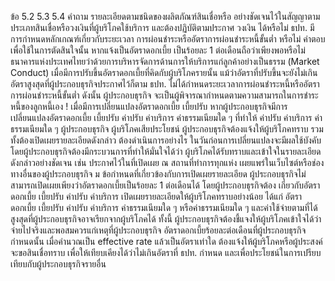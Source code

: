 ข้อ
5.2
5.3
5.4
คำถาม
รายละเอียดตามชนิดของผลิตภัณฑ์สินเชื่อหรือ อย่างชัดเจนไว้ในสัญญาตามประเภทสินเชื่อหรือวงเงินที่ผู้บริโภคใช้บริการ และต้องปฏิบัติตามประกาศ
วงเงิน ได้หรือไม่
ธปท. มีการกำหนดหลักเกณฑ์เกี่ยวกับระยะเวลา
การผ่อนชำระหรืออัตราการผ่อนชำระหนี้ขั้นต่ำ
หรือไม่
คําตอบ
เพื่อใช้ในการตัดสินใจนั้น หากแจ้งเป็นอัตราดอกเบี้ย
เป็นร้อยละ 1 ต่อเดือนถือว่าเพียงพอหรือไม่
ธนาคารแห่งประเทศไทยว่าด้วยการบริหารจัดการด้านการให้บริการแก่ลูกค้าอย่างเป็นธรรม (Market
Conduct) เมื่อมีการปรับขึ้นอัตราดอกเบี้ยที่คิดกับผู้บริโภครายนั้น แม้ว่าอัตราที่ปรับขึ้นจะยังไม่เกิน
อัตราสูงสุดที่ผู้ประกอบธุรกิจประกาศไว้ก็ตาม
ธปท. ไม่ได้กำหนดระยะเวลาการผ่อนชำระหนี้หรืออัตราการผ่อนชำระหนี้ขั้นต่ำ ดังนั้น ผู้ประกอบธุรกิจ
จะเป็นผู้พิจารณากำหนดตามความสามารถในการชำระหนี้ของลูกหนี้เอง
!
เมื่อมีการเปลี่ยนแปลงอัตราดอกเบี้ย เบี้ยปรับ หากผู้ประกอบธุรกิจมีการเปลี่ยนแปลงอัตราดอกเบี้ย เบี้ยปรับ ค่าปรับ ค่าบริการ ค่าธรรมเนียมใด ๆ ที่ทำให้
ค่าปรับ ค่าบริการ ค่าธรรมเนียมใด ๆ ผู้ประกอบธุรกิจ ผู้บริโภคเสียประโยชน์ ผู้ประกอบธุรกิจต้องแจ้งให้ผู้บริโภคทราบ รวมทั้งต้องเปิดเผยรายละเอียดดังกล่าว
ต้องดำเนินการอย่างไร
ในวันก่อนการเปลี่ยนแปลงจะมีผลใช้บังคับ โดยผู้ประกอบธุรกิจต้องมีกระบวนการที่ทำให้มั่นใจได้ว่า
ผู้บริโภคได้รับทราบและเข้าใจในรายละเอียดดังกล่าวอย่างชัดเจน เช่น ประกาศไว้ในที่เปิดเผย ณ
สถานที่ทำการทุกแห่ง เผยแพร่ในเว็บไซต์หรือช่องทางอื่นของผู้ประกอบธุรกิจ
ม
ข้อกำหนดที่เกี่ยวข้องกับการเปิดเผยรายละเอียด ผู้ประกอบธุรกิจไม่สามารถเปิดเผยเพียงว่าอัตราดอกเบี้ยเป็นร้อยละ 1 ต่อเดือนได้ โดยผู้ประกอบธุรกิจต้อง
เกี่ยวกับอัตราดอกเบี้ย เบี้ยปรับ ค่าปรับ ค่าบริการ เปิดเผยรายละเอียดให้ผู้บริโภคทราบอย่างน้อย ได้แก่ อัตราดอกเบี้ย เบี้ยปรับ ค่าปรับ ค่าบริการ ค่าธรรมเนียมใด ๆ
หรือค่าธรรมเนียมใด ๆ และค่าใช้จ่ายตามที่ได้ สูงสุดที่ผู้ประกอบธุรกิจอาจเรียกจากผู้บริโภคได้ ทั้งนี้ ผู้ประกอบธุรกิจต้องชี้แจงให้ผู้บริโภคเข้าใจได้ว่า
จ่ายไปจริงและพอสมควรแก่เหตุที่ผู้ประกอบธุรกิจ อัตราดอกเบี้ยร้อยละต่อเดือนที่ผู้ประกอบธุรกิจกำหนดนั้น เมื่อคำนวณเป็น effective rate แล้วเป็นอัตราเท่าใด
ต้องแจ้งให้ผู้บริโภคหรือผู้ประสงค์จะขอสินเชื่อทราบ เพื่อให้เทียบเคียงได้ว่าไม่เกินอัตราที่ ธปท. กำหนด และเพื่อประโยชน์ในการเปรียบเทียบกับผู้ประกอบธุรกิจรายอื่น
